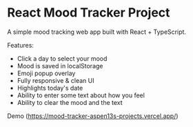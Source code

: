 # React Mood Tracker Project

A simple mood tracking web app built with React + TypeScript.

Features:

- Click a day to select your mood
- Mood is saved in localStorage
- Emoji popup overlay
- Fully responsive & clean UI
- Highlights today's date
- Ability to enter some text about how you feel
- Ability to clear the mood and the text

Demo (https://mood-tracker-aspen13s-projects.vercel.app/)
